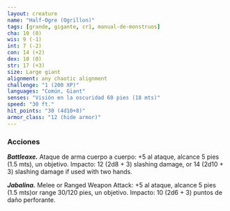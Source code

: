 ```yaml
---
layout: creature
name: "Half-Ogre (Ogrillon)"
tags: [grande, gigante, cr1, manual-de-monstruos]
cha: 10 (0)
wis: 9 (-1)
int: 7 (-2)
con: 14 (+2)
dex: 10 (0)
str: 17 (+3)
size: Large giant
alignment: any chaotic alignment
challenge: "1 (200 XP)"
languages: "Común, Giant"
senses: "Visión en la oscuridad 60 pies (18 mts)"
speed: "30 ft."
hit_points: "30 (4d10+8)"
armor_class: "12 (hide armor)"
---
```


### Acciones

***Battleaxe.*** Ataque de arma cuerpo a cuerpo: +5 al ataque, alcance 5 pies (1.5 mts), un objetivo. Impacto: 12 (2d8 + 3) slashing damage, or 14 (2d10 + 3) slashing damage if used with two hands.

***Jabalina.*** Melee or Ranged Weapon Attack: +5 al ataque, alcance 5 pies (1.5 mts)or range 30/120 pies, un objetivo. Impacto: 10 (2d6 + 3) puntos de daño perforante.